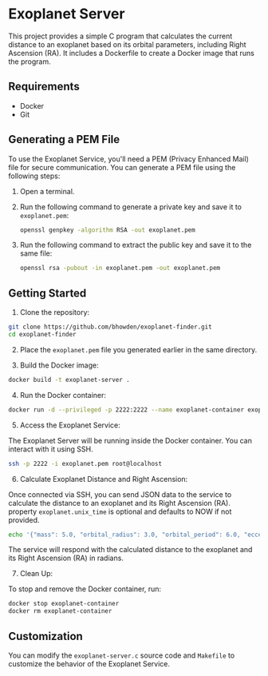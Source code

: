 # Exoplanet Server

This project provides a simple C program that calculates the current distance to an exoplanet based on its orbital parameters, including Right Ascension (RA). It includes a Dockerfile to create a Docker image that runs the program.

## Requirements

- Docker
- Git

## Generating a PEM File

To use the Exoplanet Service, you'll need a PEM (Privacy Enhanced Mail) file for secure communication. You can generate a PEM file using the following steps:

1. Open a terminal.

2. Run the following command to generate a private key and save it to `exoplanet.pem`:

   ```sh
   openssl genpkey -algorithm RSA -out exoplanet.pem
   ```

3. Run the following command to extract the public key and save it to the same file:

   ```sh
   openssl rsa -pubout -in exoplanet.pem -out exoplanet.pem
   ```

## Getting Started

1. Clone the repository:

```sh
git clone https://github.com/bhowden/exoplanet-finder.git
cd exoplanet-finder
```

2. Place the `exoplanet.pem` file you generated earlier in the same directory.

3. Build the Docker image:

```sh
docker build -t exoplanet-server .
```

4. Run the Docker container:

```sh
docker run -d --privileged -p 2222:2222 --name exoplanet-container exoplanet-server
```

5. Access the Exoplanet Service:

The Exoplanet Server will be running inside the Docker container. You can interact with it using SSH.

```sh
ssh -p 2222 -i exoplanet.pem root@localhost
```

6. Calculate Exoplanet Distance and Right Ascension:

Once connected via SSH, you can send JSON data to the service to calculate the distance to an exoplanet and its Right Ascension (RA).
property ```exoplanet.unix_time``` is optional and defaults to NOW if not provided.

```sh
echo '{"mass": 5.0, "orbital_radius": 3.0, "orbital_period": 6.0, "eccentricity": 0.2, "inclination": 30.0, "longitude_of_node": 45.0, "argument_of_periapsis": 120.0}' | ssh -p 2222 -i exoplanet.pem root@localhost
```

The service will respond with the calculated distance to the exoplanet and its Right Ascension (RA) in radians.

7. Clean Up:

To stop and remove the Docker container, run:

```sh
docker stop exoplanet-container
docker rm exoplanet-container
```

## Customization

You can modify the `exoplanet-server.c` source code and `Makefile` to customize the behavior of the Exoplanet Service.